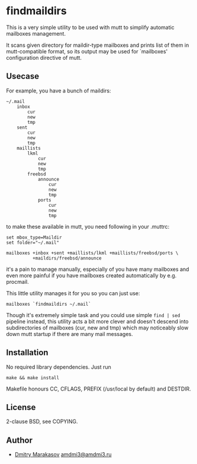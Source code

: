 # findmaildirs #

This is a very simple utility to be used with mutt to simplify automatic
mailboxes management.

It scans given directory for maildir-type mailboxes and prints list of
them in mutt-compatible format, so its output may be used for `mailboxes'
configuration directive of mutt.

## Usecase ##

For example, you have a bunch of maildirs:

```
~/.mail
    inbox
        cur
        new
        tmp
    sent
        cur
        new
        tmp
    maillists
        lkml
            cur
            new
            tmp
        freebsd
            announce
                cur
                new
                tmp
            ports
                cur
                new
                tmp
```

to make these available in mutt, you need following in your .muttrc:

```
set mbox_type=Maildir
set folder="~/.mail"

mailboxes +inbox +sent +maillists/lkml +maillists/freebsd/ports \
          +maildirs/freebsd/announce
```

it's a pain to manage manually, especially of you have many mailboxes
and even more painful if you have mailboxes created automatically
by e.g. procmail.

This little utility manages it for you so you can just use:

```
mailboxes `findmaildirs ~/.mail`
```

Though it's extremely simple task and you could use simple `find | sed`
pipeline instead, this utility acts a bit more clever and doesn't descend
into subdirectories of mailboxes (cur, new and tmp) which may noticeably
slow down mutt startup if there are many mail messages.

## Installation ##

No required library dependencies. Just run

```
make && make install
```

Makefile honours CC, CFLAGS, PREFIX (/usr/local by default) and DESTDIR.

## License ##

2-clause BSD, see COPYING.

## Author ##

* [Dmitry Marakasov](https://github.com/AMDmi3) <amdmi3@amdmi3.ru>

